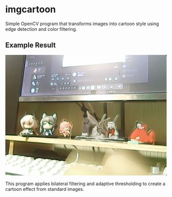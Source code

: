 # imgcartoon
Simple OpenCV program that transforms images into cartoon style using edge detection and color filtering.

## Example Result
![Cartoon Image Example](123.png)

This program applies bilateral filtering and adaptive thresholding to create a cartoon effect from standard images.
